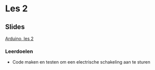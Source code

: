 # Les 2

## Slides

[Arduino, les 2](https://slides.com/lmc_oebbens/python-klas-3-module-x-les-1-e8b05f)

### Leerdoelen

* Code maken en testen om een electrische schakeling aan te sturen


